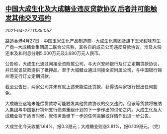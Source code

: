 <!--1619524864000-->
[中国大成生化及大成糖业违反贷款协议 后者并可能触发其他交叉违约](https://cn.reuters.com/article/china-dacheng-biochemical-loan-0427-idCNKBS2CE1BQ)
------

<div><i>2021-04-27T11:35:05Z</i></div><p>路透香港4月27日 - 中国玉米生化产品制造商--大成生化集团及旗下玉米甜味剂生产商--大成糖业集团周二联合公告称，其各自的成员公司违反贷款协议，涉及未偿还本及和利息分别5,000万元及3,680万元人民币。</p><p>公告称，大成生化通过间接全资附属公司，与大兴安岭银行及订立定期贷款协议，并已就该贷款提供了抵押品。至于大城糖业通过间接全资附属公司，与中国银行锦州港支行订立定期贷款。</p><p>截至公告日，两家公司并未有就上述未能偿还贷款，获得该两家银行授出任何豁免。</p><p>大成糖业这笔未能偿贷款亦可能触发其他贷款协议的交叉违约，但该等贷款将被纳入集团与中国银行锦州支行债务重组计划的下一步作出的讨论之内。大成生化及大成糖业将于适当时候，就债务重组下一步的任何进展或详情作出进一步公告。</p><p>大成生化今天收低1.64%，报0.3港元；大成糖业则涨3.81%，报0.109港元。（完）</p>
